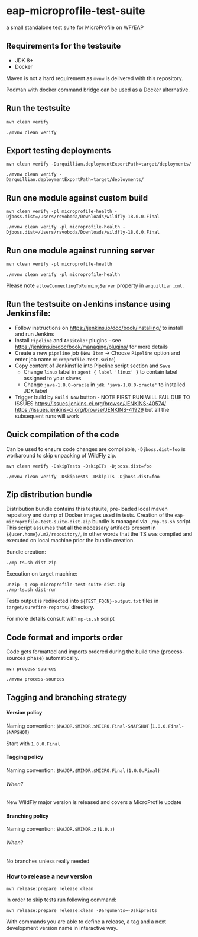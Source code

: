 # eap-microprofile-test-suite
 a small standalone test suite for MicroProfile on WF/EAP

## Requirements for the testsuite
 - JDK 8+
 - Docker
 
 Maven is not a hard requirement as `mvnw` is delivered with this repository.

 Podman with docker command bridge can be used as a Docker alternative.

## Run the testsuite
```
mvn clean verify

./mvnw clean verify
```

## Export testing deployments
```
mvn clean verify -Darquillian.deploymentExportPath=target/deployments/

./mvnw clean verify -Darquillian.deploymentExportPath=target/deployments/
```

## Run one module against custom build
```
mvn clean verify -pl microprofile-health -Djboss.dist=/Users/rsvoboda/Downloads/wildfly-18.0.0.Final

./mvnw clean verify -pl microprofile-health -Djboss.dist=/Users/rsvoboda/Downloads/wildfly-18.0.0.Final
```

## Run one module against running server
```
mvn clean verify -pl microprofile-health

./mvnw clean verify -pl microprofile-health
```
Please note `allowConnectingToRunningServer` property in `arquillian.xml`.

## Run the testsuite on Jenkins instance using Jenkinsfile:

- Follow instructions on <https://jenkins.io/doc/book/installing/> to install and run Jenkins
- Install `Pipeline` and `AnsiColor` plugins - see https://jenkins.io/doc/book/managing/plugins/ for more details
- Create a new `pipeline` job (`New Item` -> Choose `Pipeline` option and enter job name `microprofile-test-suite`)
- Copy content of Jenkinsfile into Pipeline script section and `Save`
    - Change `linux` label in `agent { label 'linux' }` to contain label assigned to your slaves
    - Change `java-1.8.0-oracle` in `jdk 'java-1.8.0-oracle'` to installed JDK label
- Trigger build by `Build Now` button - NOTE FIRST RUN WILL FAIL DUE TO ISSUES <https://issues.jenkins-ci.org/browse/JENKINS-40574/> <https://issues.jenkins-ci.org/browse/JENKINS-41929> but all the subsequent runs will work

## Quick compilation of the code
Can be used to ensure code changes are compilable, `-Djboss.dist=foo` is workaround to skip unpacking of WildFly zip.
```
mvn clean verify -DskipTests -DskipITs -Djboss.dist=foo

./mvnw clean verify -DskipTests -DskipITs -Djboss.dist=foo
```

## Zip distribution bundle
Distribution bundle contains this testsuite, pre-loaded local maven repository and dump of Docker images used in tests.
Creation of the `eap-microprofile-test-suite-dist.zip` bundle is managed via `./mp-ts.sh` script.
This script assumes that all the necessary artifacts present in `${user.home}/.m2/repository/`, in other words that the TS was compiled and executed on local machine prior the bundle creation.

Bundle creation:
```
./mp-ts.sh dist-zip
```

Execution on target machine:
```
unzip -q eap-microprofile-test-suite-dist.zip
./mp-ts.sh dist-run
```
Tests output is redirected into `${TEST_FQCN}-output.txt` files in `target/surefire-reports/` directory.

For more details consult with `mp-ts.sh` script

## Code format and imports order
Code gets formatted and imports ordered during the build time (process-sources phase) automatically.

```
mvn process-sources

./mvnw process-sources
```

## Tagging and branching strategy

#### Version policy

Naming convention: `$MAJOR.$MINOR.$MICRO.Final-SNAPSHOT` (`1.0.0.Final-SNAPSHOT`)

Start with `1.0.0.Final`

#### Tagging policy

Naming convention: `$MAJOR.$MINOR.$MICRO.Final` (`1.0.0.Final`)

###### When?

New WildFly major version is released and covers a MicroProfile update

#### Branching policy

Naming convention: `$MAJOR.$MINOR.z` (`1.0.z`)

###### When?

No branches unless really needed

### How to release a new version

```
mvn release:prepare release:clean
```

In order to skip tests run following command:

```
mvn release:prepare release:clean -Darguments=-DskipTests
```

With commands you are able to define a release, a tag and a next development version name in interactive way.
